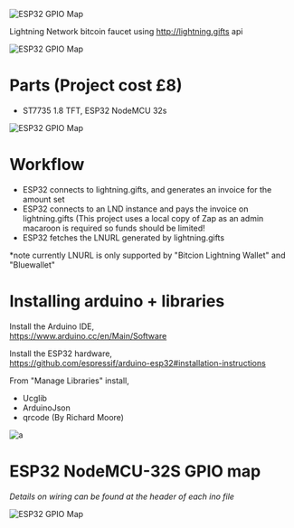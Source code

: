 ![ESP32 GPIO Map](https://i.imgur.com/jw9pEho.png)

Lightning Network bitcoin faucet using http://lightning.gifts api

![ESP32 GPIO Map](https://i.imgur.com/Aahgj1d.png)

# Parts (Project cost £8)
- ST7735 1.8 TFT, ESP32 NodeMCU 32s

![ESP32 GPIO Map](https://i.imgur.com/lRGaeKv.png)

# Workflow
- ESP32 connects to lightning.gifts, and generates an invoice for the amount set
- ESP32 connects to an LND instance and pays the invoice on lightning.gifts (This project uses a local copy of Zap as an admin macaroon is required so funds should be limited!
- ESP32 fetches the LNURL generated by lightning.gifts 

*note currently LNURL is only supported by "Bitcion Lightning Wallet" and "Bluewallet"


# Installing arduino + libraries

Install the Arduino IDE,<br>
https://www.arduino.cc/en/Main/Software

Install the ESP32 hardware,<br>
https://github.com/espressif/arduino-esp32#installation-instructions

From "Manage Libraries" install,<br>
- Ucglib
- ArduinoJson
- qrcode (By Richard Moore)

![a](https://i.imgur.com/mCfnhZN.png)

# ESP32 NodeMCU-32S GPIO map

*Details on wiring can be found at the header of each ino file*

![ESP32 GPIO Map](https://i.imgur.com/PLP3YBG.jpg)
